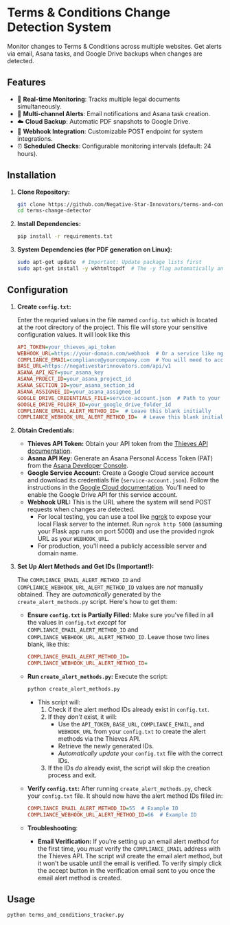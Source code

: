 # Terms & Conditions Change Detection System

Monitor changes to Terms & Conditions across multiple websites. Get alerts via email, Asana tasks, and Google Drive backups when changes are detected.

## Features

- 🚨 **Real-time Monitoring**: Tracks multiple legal documents simultaneously.
- 📨 **Multi-channel Alerts**: Email notifications and Asana task creation.
- ☁️ **Cloud Backup**: Automatic PDF snapshots to Google Drive.
- 🤖 **Webhook Integration**: Customizable POST endpoint for system integrations.
- ⏰ **Scheduled Checks**:  Configurable monitoring intervals (default: 24 hours).

## Installation

1.  **Clone Repository:**
    ```bash
    git clone https://github.com/Negative-Star-Innovators/terms-and-conditions-tracker-python.git
    cd terms-change-detector
    ```

2.  **Install Dependencies:**
    ```bash
    pip install -r requirements.txt
    ```

3.  **System Dependencies (for PDF generation on Linux):**
    ```bash
    sudo apt-get update  # Important: Update package lists first
    sudo apt-get install -y wkhtmltopdf  # The -y flag automatically answers yes to prompts
    ```

## Configuration

1.  **Create `config.txt`:**

    Enter the requried values in the file named `config.txt` which is located at the root directory of the project.  This file will store your sensitive configuration values. It will look like this

    ```ini
    API_TOKEN=your_thieves_api_token
    WEBHOOK_URL=https://your-domain.com/webhook  # Or a service like ngrok for local testing
    COMPLIANCE_EMAIL=compliance@yourcompany.com  # You will meed to accept the verification email after this is created before using this email
    BASE_URL=https://negativestarinnovators.com/api/v1
    ASANA_API_KEY=your_asana_key
    ASANA_PROECT_ID=your_asana_project_id
    ASANA_SECTION_ID=your_asana_section_id
    ASANA_ASSIGNEE_ID=your_asana_assignee_id
    GOOGLE_DRIVE_CREDENTIALS_FILE=service-account.json  # Path to your Google service account credentials file
    GOOGLE_DRIVE_FOLDER_ID=your_google_drive_folder_id
    COMPLIANCE_EMAIL_ALERT_METHOD_ID=  # Leave this blank initially
    COMPLIANCE_WEBHOOK_URL_ALERT_METHOD_ID=  # Leave this blank initially
    ```

2.  **Obtain Credentials:**

    *   **Thieves API Token:** Obtain your API token from the [Thieves API documentation](https://negativestarinnovators.com/documentation/rest_api.html).
    *   **Asana API Key:** Generate an Asana Personal Access Token (PAT) from the [Asana Developer Console](https://developers.asana.com/docs).
    *   **Google Service Account:** Create a Google Cloud service account and download its credentials file (`service-account.json`).  Follow the instructions in the [Google Cloud documentation](https://cloud.google.com/iam/docs/service-accounts).  You'll need to enable the Google Drive API for this service account.
    *   **Webhook URL:**  This is the URL where the system will send POST requests when changes are detected.
        *   For local testing, you can use a tool like [ngrok](https://ngrok.com/) to expose your local Flask server to the internet.  Run `ngrok http 5000` (assuming your Flask app runs on port 5000) and use the provided ngrok URL as your `WEBHOOK_URL`.
        *   For production, you'll need a publicly accessible server and domain name.

3.  **Set Up Alert Methods and Get IDs (Important!):**

    The `COMPLIANCE_EMAIL_ALERT_METHOD_ID` and `COMPLIANCE_WEBHOOK_URL_ALERT_METHOD_ID` values are *not* manually obtained.  They are *automatically* generated by the `create_alert_methods.py` script.  Here's how to get them:

    *   **Ensure `config.txt` is Partially Filled:** Make sure you've filled in all the values in `config.txt` *except* for `COMPLIANCE_EMAIL_ALERT_METHOD_ID` and `COMPLIANCE_WEBHOOK_URL_ALERT_METHOD_ID`.  Leave those two lines blank, like this:
        ```ini
        COMPLIANCE_EMAIL_ALERT_METHOD_ID=
        COMPLIANCE_WEBHOOK_URL_ALERT_METHOD_ID=
        ```
    *   **Run `create_alert_methods.py`:** Execute the script:
        ```bash
        python create_alert_methods.py
        ```
        *   This script will:
            1.  Check if the alert method IDs already exist in `config.txt`.
            2.  If they *don't* exist, it will:
                *   Use the `API_TOKEN`, `BASE_URL`, `COMPLIANCE_EMAIL`, and `WEBHOOK_URL` from your `config.txt` to create the alert methods via the Thieves API.
                *   Retrieve the newly generated IDs.
                *   *Automatically update* your `config.txt` file with the correct IDs.
            3.  If the IDs *do* already exist, the script will skip the creation process and exit.

    *   **Verify `config.txt`:** After running `create_alert_methods.py`, check your `config.txt` file.  It should now have the alert method IDs filled in:
        ```ini
        COMPLIANCE_EMAIL_ALERT_METHOD_ID=55  # Example ID
        COMPLIANCE_WEBHOOK_URL_ALERT_METHOD_ID=66  # Example ID
        ```

    * **Troubleshooting**:
        *  **Email Verification:** If you're setting up an email alert method for the first time, you *must* verify the `COMPLIANCE_EMAIL` address with the Thieves API. The script *will* create the email alert method, but it won't be usable until the email is verified. To verify simply click the accept button in the verification email sent to you once the email alert method is created.

## Usage

```bash
python terms_and_conditions_tracker.py